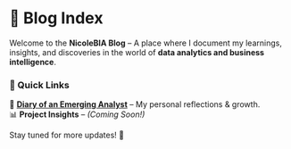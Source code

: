 # 📌 Blog Index  

Welcome to the **NicoleBIA Blog** – A place where I document my learnings, insights, and discoveries in the world of **data analytics and business intelligence**.  

### **🔗 Quick Links**  
📖 **[Diary of an Emerging Analyst](diary/README.md)** – My personal reflections & growth.  
📊 **Project Insights** – *(Coming Soon!)*  

Stay tuned for more updates! 🚀  
